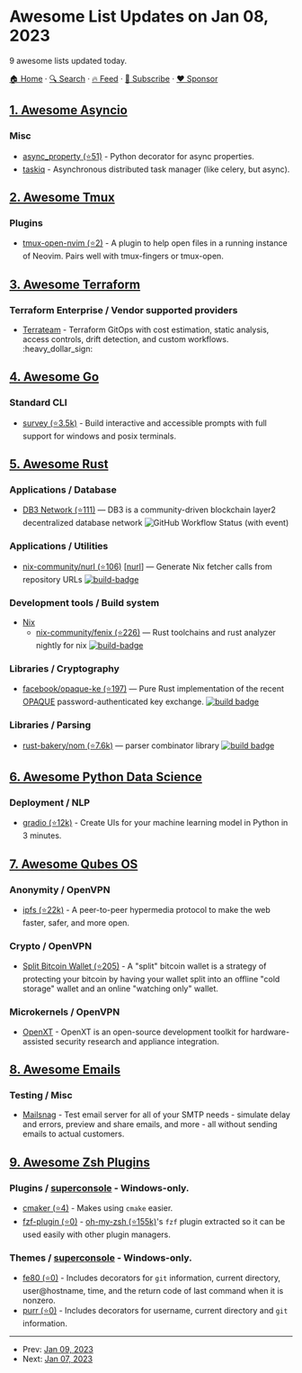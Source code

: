 # Awesome List Updates on Jan 08, 2023

9 awesome lists updated today.

[🏠 Home](/README.md) · [🔍 Search](https://www.trackawesomelist.com/search/) · [🔥 Feed](https://www.trackawesomelist.com/rss.xml) · [📮 Subscribe](https://trackawesomelist.us17.list-manage.com/subscribe?u=d2f0117aa829c83a63ec63c2f&id=36a103854c) · [❤️  Sponsor](https://github.com/sponsors/theowenyoung)



## [1. Awesome Asyncio](/content/timofurrer/awesome-asyncio/README.md)

### Misc

*   [async\_property (⭐51)](https://github.com/ryananguiano/async_property) - Python decorator for async properties.
*   [taskiq](https://taskiq-python.github.io/) - Asynchronous distributed task manager (like celery, but async).

## [2. Awesome Tmux](/content/rothgar/awesome-tmux/README.md)

### Plugins

*   [tmux-open-nvim (⭐2)](https://github.com/trevarj/tmux-open-nvim) - A plugin to help open files in a running instance of Neovim. Pairs well with tmux-fingers or tmux-open.

## [3. Awesome Terraform](/content/shuaibiyy/awesome-terraform/README.md)

### Terraform Enterprise / Vendor supported providers

*   [Terrateam](https://terrateam.io) - Terraform GitOps with cost estimation, static analysis, access controls, drift detection, and custom workflows. :heavy\_dollar\_sign:

## [4. Awesome Go](/content/avelino/awesome-go/README.md)

### Standard CLI

*   [survey (⭐3.5k)](https://github.com/go-survey/survey) - Build interactive and accessible prompts with full support for windows and posix terminals.

## [5. Awesome Rust](/content/rust-unofficial/awesome-rust/README.md)

### Applications / Database

*   [DB3 Network (⭐111)](https://github.com/dbpunk-labs/db3) — DB3 is a community-driven blockchain layer2 decentralized database network ![GitHub Workflow Status (with event)](https://img.shields.io/github/actions/workflow/status/dbpunk-labs/db3/ci.yml?branch=main\&style=flat-square)

### Applications / Utilities

*   [nix-community/nurl (⭐106)](https://github.com/nix-community/nurl) \[[nurl](https://crates.io/crates/nurl)] — Generate Nix fetcher calls from repository URLs [![build-badge](https://github.com/nix-community/nurl/actions/workflows/ci.yml/badge.svg)](https://github.com/nix-community/nurl/actions/workflows/ci.yml)

### Development tools / Build system

*   [Nix](https://nixos.org/)
    *   [nix-community/fenix (⭐226)](https://github.com/nix-community/fenix) — Rust toolchains and rust analyzer nightly for nix [![build-badge](https://github.com/nix-community/fenix/actions/workflows/ci.yml/badge.svg)](https://github.com/nix-community/fenix/actions/workflows/ci.yml)

### Libraries / Cryptography

*   [facebook/opaque-ke (⭐197)](https://github.com/facebook/opaque-ke) — Pure Rust implementation of the recent [OPAQUE](https://datatracker.ietf.org/doc/draft-krawczyk-cfrg-opaque/) password-authenticated key exchange. [![build badge](https://github.com/facebook/opaque-ke/workflows/Rust%20CI/badge.svg?branch=master)](https://github.com/facebook/opaque-ke)

### Libraries / Parsing

*   [rust-bakery/nom (⭐7.6k)](https://github.com/rust-bakery/nom) — parser combinator library [![build badge](https://api.travis-ci.org/rust-bakery/nom.svg?branch=master)](https://travis-ci.org/rust-bakery/nom)

## [6. Awesome Python Data Science](/content/krzjoa/awesome-python-data-science/README.md)

### Deployment / NLP

*   [gradio (⭐12k)](https://github.com/gradio-app/gradio) - Create UIs for your machine learning model in Python in 3 minutes.

## [7. Awesome Qubes OS](/content/xn0px90/Awesome-Qubes-OS/README.md)

### Anonymity / OpenVPN

*   [ipfs (⭐22k)](https://github.com/ipfs/ipfs) - A peer-to-peer hypermedia protocol to make the web faster, safer, and more open.

### Crypto / OpenVPN

*   [Split Bitcoin Wallet (⭐205)](https://github.com/Qubes-Community/Contents/blob/master/docs/security/split-bitcoin.md) - A "split" bitcoin wallet is a strategy of protecting your bitcoin by having your wallet split into an offline "cold storage" wallet and an online "watching only" wallet.

### Microkernels / OpenVPN

*   [OpenXT](https://openxt.org/) - OpenXT is an open-source development toolkit for hardware-assisted security research and appliance integration.

## [8. Awesome Emails](/content/jonathandion/awesome-emails/README.md)

### Testing / Misc

*   [Mailsnag](https://mailsnag.com/) - Test email server for all of your SMTP needs - simulate delay and errors, preview and share emails, and more - all without sending emails to actual customers.

## [9. Awesome Zsh Plugins](/content/unixorn/awesome-zsh-plugins/README.md)

### Plugins / [superconsole](https://github.com/alexchmykhalo/superconsole)   \- Windows-only.

*   [cmaker (⭐4)](https://github.com/apalkk/Cmaker) - Makes using `cmake` easier.
*   [fzf-plugin (⭐0)](https://github.com/Atlas34/fzf-plugin) - [oh-my-zsh (⭐155k)](https://github.com/ohmyzsh/ohmyzsh)'s `fzf` plugin extracted so it can be used easily with other plugin managers.

### Themes / [superconsole](https://github.com/alexchmykhalo/superconsole)   \- Windows-only.

*   [fe80 (⭐0)](https://github.com/fe80/fe80.zsh-theme) - Includes decorators for `git` information, current directory, user\@hostname, time, and the return code of last command when it is nonzero.
*   [purr (⭐0)](https://github.com/mubinben/purr-zsh-theme) - Includes decorators for username, current directory and `git` information.

---

- Prev: [Jan 09, 2023](/content/2023/01/09/README.md)
- Next: [Jan 07, 2023](/content/2023/01/07/README.md)